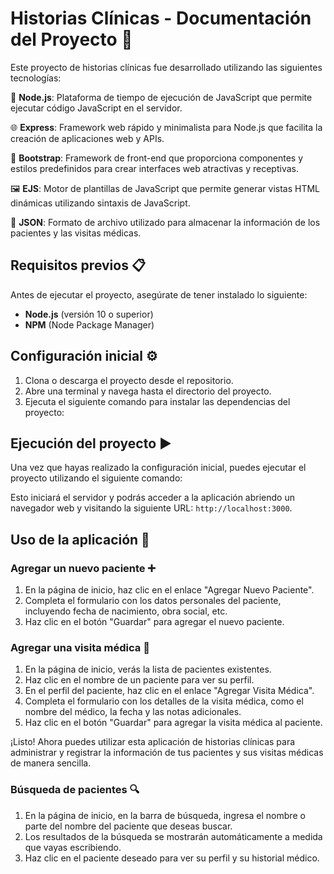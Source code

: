# Historias Clínicas - Documentación del Proyecto 🏥

Este proyecto de historias clínicas fue desarrollado utilizando las siguientes tecnologías:

🔧 **Node.js**: Plataforma de tiempo de ejecución de JavaScript que permite ejecutar código JavaScript en el servidor.

🌐 **Express**: Framework web rápido y minimalista para Node.js que facilita la creación de aplicaciones web y APIs.

🎨 **Bootstrap**: Framework de front-end que proporciona componentes y estilos predefinidos para crear interfaces web atractivas y receptivas.

🖼️ **EJS**: Motor de plantillas de JavaScript que permite generar vistas HTML dinámicas utilizando sintaxis de JavaScript.

💾 **JSON**: Formato de archivo utilizado para almacenar la información de los pacientes y las visitas médicas.

## Requisitos previos 📋

Antes de ejecutar el proyecto, asegúrate de tener instalado lo siguiente:

- **Node.js** (versión 10 o superior)
- **NPM** (Node Package Manager)

## Configuración inicial ⚙️

1. Clona o descarga el proyecto desde el repositorio.
2. Abre una terminal y navega hasta el directorio del proyecto.
3. Ejecuta el siguiente comando para instalar las dependencias del proyecto:


## Ejecución del proyecto ▶️

Una vez que hayas realizado la configuración inicial, puedes ejecutar el proyecto utilizando el siguiente comando:


Esto iniciará el servidor y podrás acceder a la aplicación abriendo un navegador web y visitando la siguiente URL: `http://localhost:3000`.

## Uso de la aplicación 📝

### Agregar un nuevo paciente ➕

1. En la página de inicio, haz clic en el enlace "Agregar Nuevo Paciente".
2. Completa el formulario con los datos personales del paciente, incluyendo fecha de nacimiento, obra social, etc.
3. Haz clic en el botón "Guardar" para agregar el nuevo paciente.

### Agregar una visita médica 📅

1. En la página de inicio, verás la lista de pacientes existentes.
2. Haz clic en el nombre de un paciente para ver su perfil.
3. En el perfil del paciente, haz clic en el enlace "Agregar Visita Médica".
4. Completa el formulario con los detalles de la visita médica, como el nombre del médico, la fecha y las notas adicionales.
5. Haz clic en el botón "Guardar" para agregar la visita médica al paciente.

¡Listo! Ahora puedes utilizar esta aplicación de historias clínicas para administrar y registrar la información de tus pacientes y sus visitas médicas de manera sencilla.

### Búsqueda de pacientes 🔍
1. En la página de inicio, en la barra de búsqueda, ingresa el nombre o parte del nombre del paciente que deseas buscar.
2. Los resultados de la búsqueda se mostrarán automáticamente a medida que vayas escribiendo.
3. Haz clic en el paciente deseado para ver su perfil y su historial médico.